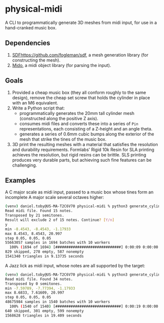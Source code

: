 # physical-midi
A CLI to programmatically generate 3D meshes from midi input, for use in a hand-cranked music box.

## Dependencies
1. [SDF](https://github.com/fogleman/sdf)https://github.com/fogleman/sdf, a mesh generation library (for constructing the mesh).
2. [Mido]([url](https://mido.readthedocs.io/en/stable/)https://mido.readthedocs.io/en/stable/), a midi object library (for parsing the input).

## Goals
1. Provided a cheap music box (they all conform roughly to the same design), remove the cheap set screw that holds the cylinder in place with an M6 equivalent.
2. Write a Python script that:
    - programmatically generates the 20mm tall cylinder mesh (constructed along the positive Z axis).
    - consumes midi files and converts these into a series of `Pin` representations, each consisting of a Z-height and an angle theta.
    - generates a series of 0.6mm cubic bumps along the exterior of the mesh that strike the tines of the music box.
3. 3D print the resulting meshes with a material that satisfies the resolution and durability requirements. Formlabs' Rigid 10k Resin for SLA printing achieves the resolution, but rigid resins can be brittle. SLS printing produces very durable parts, but achieving such fine features can be challenging.

## Examples
A C major scale as midi input, passed to a music box whose tines form an incomplete A major scale several octaves higher:
```bash
(venv) daniel.toby@US-MA-T2C6V70 physical-midi % python3 generate_cylinder.py -m examples/C-natural_major.mid -f result.stl
Read midi file. Found 15 notes.
Transposed by 21 semitones.
Result will exclude 2 of 15 notes. Continue? [Y/n]
y
min -8.4543, -8.4543, -1.17933
max 8.4543, 8.4543, 20.997
step 0.05, 0.05, 0.05
55663057 samples in 1694 batches with 10 workers
  100% (1694 of 1694) [##############################] 0:00:09 0:00:00    
829 skipped, 278 empty, 587 nonempty
1541340 triangles in 9.13735 seconds
```


A Jazz lick as midi input, whose notes are all supported by the target:
```bash
(venv) daniel.toby@US-MA-T2C6V70 physical-midi % python3 generate_cylinder.py -m examples/the_licc.midi -f result.stl
Read midi file. Found 34 notes.
Transposed by 0 semitones.
min -7.59789, -7.77394, -1.17933
max 8.6833, 7.61609, 20.997
step 0.05, 0.05, 0.05
48675984 samples in 1540 batches with 10 workers
  100% (1540 of 1540) [##############################] 0:00:19 0:00:00    
640 skipped, 301 empty, 599 nonempty
1568628 triangles in 19.409 seconds
```
